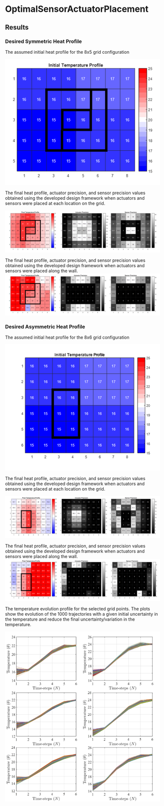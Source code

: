 # OptimalSensorActuatorPlacement

## Results

### Desired Symmetric Heat Profile

The assumed initial heat profile for the 8x5 grid configuration

![Start8x5](https://github.com/ramaniitrgoyal92/OptimalSensorActuatorPlacement/blob/main/Result/Start8x5.png)

The final heat profile, actuator precision, and sensor precision values obtained using the developed design framework when actuators and sensors were placed at each location on the grid. 

![Initial8x5](https://github.com/ramaniitrgoyal92/OptimalSensorActuatorPlacement/blob/main/Result/Initial8x5.png)

The final heat profile, actuator precision, and sensor precision values obtained using the developed design framework when actuators and sensors were placed along the wall.
![Wall8x5](https://github.com/ramaniitrgoyal92/OptimalSensorActuatorPlacement/blob/main/Result/Wall8x5.png)

### Desired Asymmetric Heat Profile

The assumed initial heat profile for the 8x6 grid configuration

![Start8x6](https://github.com/ramaniitrgoyal92/OptimalSensorActuatorPlacement/blob/main/Result/Start8x6.png)

The final heat profile, actuator precision, and sensor precision values obtained using the developed design framework when actuators and sensors were placed at each location on the grid. 

![Initial8x6](https://github.com/ramaniitrgoyal92/OptimalSensorActuatorPlacement/blob/main/Result/Initial8x6.png)

The final heat profile, actuator precision, and sensor precision values obtained using the developed design framework when actuators and sensors were placed along the wall.
![Wall8x6](https://github.com/ramaniitrgoyal92/OptimalSensorActuatorPlacement/blob/main/Result/Wall8x6.png)


The temperature evolution profile for the selected grid points. The plots show the evolution of the 1000 trajectories with a given initial uncertainty in the temperature and reduce the final uncertainty/variation in the temperature.

![Var_wall_8x6](https://github.com/ramaniitrgoyal92/OptimalSensorActuatorPlacement/blob/main/Result/Var_wall_8x6.png)
